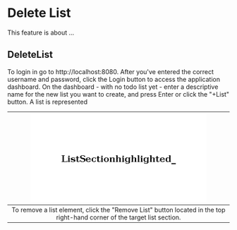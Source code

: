 # Delete List

This feature is about ...

## DeleteList

To login in go to http://localhost:8080.
After you've entered the correct username and password, click the Login button to access the application dashboard.
On the dashboard - with no todo list yet - enter a descriptive name for the new list you want to create,
and press Enter or click the "+List" button.
A list is represented 

| ![ListSectionhighlighted_](./ListSectionhighlighted_.png "List Section highlighted.") |
| :--: |
| To remove a list element, click the "Remove List" button located in the top right-hand corner of the target list section. |


